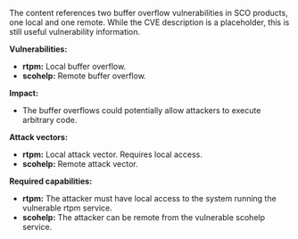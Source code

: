 The content references two buffer overflow vulnerabilities in SCO products, one local and one remote. While the CVE description is a placeholder, this is still useful vulnerability information.

**Vulnerabilities:**
*   **rtpm:** Local buffer overflow.
*   **scohelp:** Remote buffer overflow.

**Impact:**
*   The buffer overflows could potentially allow attackers to execute arbitrary code.

**Attack vectors:**
*   **rtpm:** Local attack vector. Requires local access.
*   **scohelp:** Remote attack vector.

**Required capabilities:**
*   **rtpm:** The attacker must have local access to the system running the vulnerable rtpm service.
*  **scohelp:** The attacker can be remote from the vulnerable scohelp service.